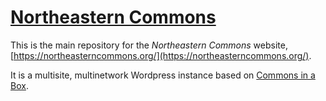 # [Northeastern Commons](https://northeasterncommons.org/)

This is the main repository for the _Northeastern Commons_ website, [https://northeasterncommons.org/](https://northeasterncommons.org/).

It is a multisite, multinetwork Wordpress instance based on [Commons in a Box](http://commonsinabox.org/).
